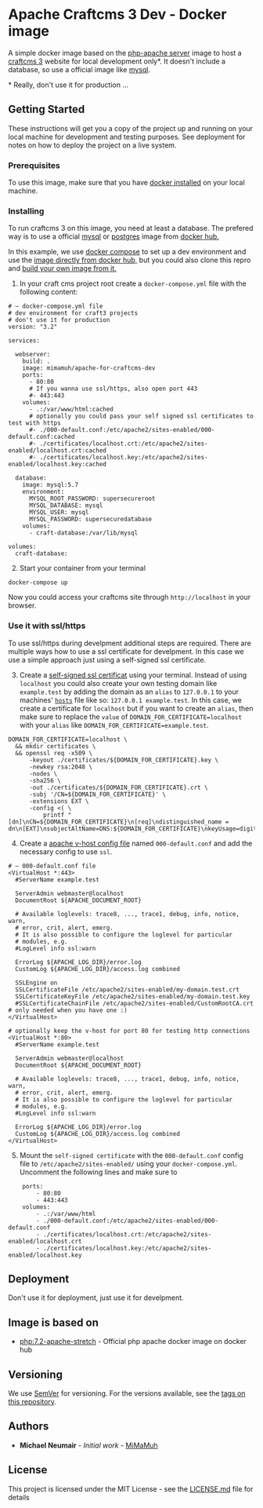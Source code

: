 # Apache Craftcms 3 Dev - Docker image

A simple docker image based on the [php-apache server](https://hub.docker.com/_/php/) image to host a [craftcms 3](https://craftcms.com/) website for local development only\*. It doesn't include a database, so use a official image like [mysql](https://hub.docker.com/_/mysql/).

\* Really, don't use it for production ...

## Getting Started

These instructions will get you a copy of the project up and running on your local machine for development and testing purposes. See deployment for notes on how to deploy the project on a live system.

### Prerequisites

To use this image, make sure that you have [docker installed](https://docs.docker.com/install/) on your local machine.

### Installing

To run craftcms 3 on this image, you need at least a database. The prefered way is to use a official [mysql](https://hub.docker.com/_/mysql/) or [postgres](https://hub.docker.com/_/postgres/) image from [docker hub.](https://hub.docker.com/)

In this example, we use [docker compose](https://docs.docker.com/compose/overview/) to set up a dev environment and use the [image directly from docker hub,]() but you could also clone this repro and [build your own image from it.](https://docs.docker.com/engine/reference/commandline/image_build/)

1.  In your craft cms project root create a `docker-compose.yml` file with the following content:

```
# – docker-compose.yml file
# dev environment for craft3 projects
# don't use it for production
version: "3.2"

services:

  webserver:
    build: .
    image: mimamuh/apache-for-craftcms-dev
    ports:
      - 80:80
      # If you wanna use ssl/https, also open port 443
      #- 443:443
    volumes:
      - .:/var/www/html:cached
      # optionally you could pass your self signed ssl certificates to test with https
      #- ./000-default.conf:/etc/apache2/sites-enabled/000-default.conf:cached
      #- ./certificates/localhost.crt:/etc/apache2/sites-enabled/localhost.crt:cached
      #- ./certificates/localhost.key:/etc/apache2/sites-enabled/localhost.key:cached

  database:
    image: mysql:5.7
    environment:
      MYSQL_ROOT_PASSWORD: supersecureroot
      MYSQL_DATABASE: mysql
      MYSQL_USER: mysql
      MYSQL_PASSWORD: supersecuredatabase
    volumes:
      - craft-database:/var/lib/mysql

volumes:
  craft-database:
```

2.  Start your container from your terminal

```
docker-compose up
```

Now you could access your craftcms site through `http://localhost` in your browser.

### Use it with ssl/https

To use ssl/https during develpment additional steps are required. There are multiple ways
how to use a ssl certificate for develpment. In this case we use a simple approach just
using a self-signed ssl certificate.

3.  Create a [self-signed ssl certificat](https://letsencrypt.org/docs/certificates-for-localhost/) using your terminal.
    Instead of using `localhost` you could also create your own testing domain like `example.test` by adding the domain
    as an `alias` to `127.0.0.1` to your machines' [`hosts`](<https://en.wikipedia.org/wiki/Hosts_(file)>) file like so: `127.0.0.1 example.test`.
    In this case, we create a certificate for `localhost` but if you want to create an `alias`, then make sure
    to replace the `value` of `DOMAIN_FOR_CERTIFICATE=localhost` with your `alias` like `DOMAIN_FOR_CERTIFICATE=example.test`.

```
DOMAIN_FOR_CERTIFICATE=localhost \
  && mkdir certificates \
  && openssl req -x509 \
	  -keyout ./certificates/${DOMAIN_FOR_CERTIFICATE}.key \
	  -newkey rsa:2048 \
	  -nodes \
	  -sha256 \
	  -out ./certificates/${DOMAIN_FOR_CERTIFICATE}.crt \
	  -subj '/CN=${DOMAIN_FOR_CERTIFICATE}' \
	  -extensions EXT \
	  -config <( \
		  printf "[dn]\nCN=${DOMAIN_FOR_CERTIFICATE}\n[req]\ndistinguished_name = dn\n[EXT]\nsubjectAltName=DNS:${DOMAIN_FOR_CERTIFICATE}\nkeyUsage=digitalSignature\nextendedKeyUsage=serverAuth")
```

4.  Create a [apache v-host config file](https://httpd.apache.org/docs/2.4/vhosts/examples.html) named `000-default.conf`
    and add the necessary config to use `ssl`.

```
# – 000-default.conf file
<VirtualHost *:443>
  #ServerName example.test

  ServerAdmin webmaster@localhost
  DocumentRoot ${APACHE_DOCUMENT_ROOT}

  # Available loglevels: trace8, ..., trace1, debug, info, notice, warn,
  # error, crit, alert, emerg.
  # It is also possible to configure the loglevel for particular
  # modules, e.g.
  #LogLevel info ssl:warn

  ErrorLog ${APACHE_LOG_DIR}/error.log
  CustomLog ${APACHE_LOG_DIR}/access.log combined

  SSLEngine on
  SSLCertificateFile /etc/apache2/sites-enabled/my-domain.test.crt
  SSLCertificateKeyFile /etc/apache2/sites-enabled/my-domain.test.key
  #SSLCertificateChainFile /etc/apache2/sites-enabled/CustomRootCA.crt   # only needed when you have one :)
</VirtualHost>

# optionally keep the v-host for port 80 for testing http connections
<VirtualHost *:80>
  #ServerName example.test

  ServerAdmin webmaster@localhost
  DocumentRoot ${APACHE_DOCUMENT_ROOT}

  # Available loglevels: trace8, ..., trace1, debug, info, notice, warn,
  # error, crit, alert, emerg.
  # It is also possible to configure the loglevel for particular
  # modules, e.g.
  #LogLevel info ssl:warn

  ErrorLog ${APACHE_LOG_DIR}/error.log
  CustomLog ${APACHE_LOG_DIR}/access.log combined
</VirtualHost>
```

5.  Mount the `self-signed certificate` with the `000-default.conf` config file to `/etc/apache2/sites-enabled/`
    using your `docker-compose.yml`. Uncomment the following lines and make sure to

```
    ports:
        - 80:80
        - 443:443
    volumes:
        - .:/var/www/html
        - ./000-default.conf:/etc/apache2/sites-enabled/000-default.conf
        - ./certificates/localhost.crt:/etc/apache2/sites-enabled/localhost.crt
        - ./certificates/localhost.key:/etc/apache2/sites-enabled/localhost.key
```

## Deployment

Don't use it for deployment, just use it for develpment.

## Image is based on

* [php:7.2-apache-stretch](https://hub.docker.com/_/php/) - Official php apache docker image on docker hub

## Versioning

We use [SemVer](http://semver.org/) for versioning. For the versions available, see the [tags on this repository](https://github.com/MiMaMuh/docker-craftcms-dev-apache/releases).

## Authors

* **Michael Neumair** - _Initial work_ - [MiMaMuh](https://github.com/MiMaMuh/)

## License

This project is licensed under the MIT License - see the [LICENSE.md](LICENSE.md) file for details
